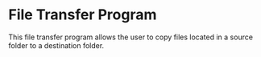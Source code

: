 # File Transfer Program
This file transfer program allows the user to copy files located in a source folder to a destination folder. 
